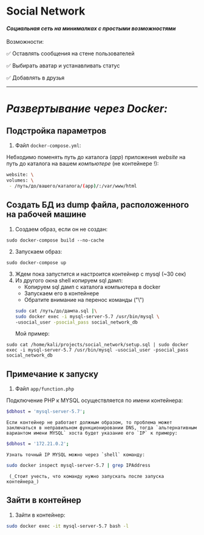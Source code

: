 # Social Network

####  _Социальная сеть на минималках с простыми возможностями_

Возможности:

:white_check_mark: Оставлять сообщения на стене пользователей

:white_check_mark: Выбирать аватар и устанавливать статус

:white_check_mark: Добавлять в друзья 

____
# _Развертывание через Docker:_
## Подстройка параметров
1) Файл `docker-compose.yml`:

Небходимо поменять путь до каталога (_app_) приложения _website_ на путь до каталога на вашем _компьютере_ (не контейнере !):
```sh
website: \
volumes: \
 - /путь/до/вашего/каталога/(app)/:/var/www/html
```
    
## Создать БД из dump файла, расположенного на рабочей машине
1) Создаем образ, если он не создан:
        
```shell
sudo docker-compose build --no-cache
```
2) Запускаем образ:

```
sudo docker-compose up
```
3) Ждем пока запустится и настроится контейнер с mysql (~30 сек) 
4) Из другого окна shell копируем sql дамп:
    * Копируем sql дамп с каталога компьютера в docker
    * Запускаем его в контейнере
    *  Обратите внимание на перенос команды ("\\")
    ```sh
    sudo cat /путь/до/дампа.sql |\
    sudo docker exec -i mysql-server-5.7 /usr/bin/mysql \
    -usocial_user -psocial_pass social_network_db
    ```
    Мой пример:
        
```
sudo cat /home/kali/projects/social_network/setup.sql | sudo docker exec -i mysql-server-5.7 /usr/bin/mysql -usocial_user -psocial_pass social_network_db
```
        
## Примечание к запуску
1) Файл `app/function.php`

Подключение PHP к MYSQL осуществляется по имени контейнера:

```sh
$dbhost = 'mysql-server-5.7';
```
    Если контейнер не работает должным образом, то проблема может заключаться в неправильном функционировании DNS, тогда `альтернативным вариантом имени MYSQL` хоста будет указание его `IP` к примеру:

```sh
$dbhost = '172.21.0.2';
```
    Узнать точный IP MYSQL можно через `shell` команду:

```sh
sudo docker inspect mysql-server-5.7 | grep IPAddress
```
     (_Стоит учесть, что команду нужно запускать после запуска контейнера_)
     
## Зайти в контейнер
1) Зайти в контейнер:
```sh
sudo docker exec -it mysql-server-5.7 bash -l 
```
